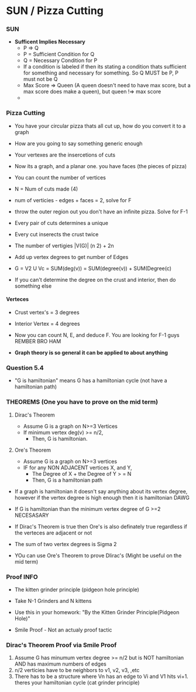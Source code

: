 # SUN / Pizza Cutting

### SUN
* **Sufficent Implies Necessary**
	* P => Q
	* P = Sufficient Condition for Q
	* Q = Necessary Condition for P
	* If a condition is labeled if then its stating a condition thats sufficient for something and necessary for something. So Q MUST be P, P must not be Q
	* Max Score => Queen (A queen doesn't need to have max score, but a max score does make a queen), but queen !=> max score
	* 

### Pizza Cutting
* You have your circular pizza thats all cut up, how do you convert it to a graph
* How are you going to say something generic enough
* Your vertexes are the insercetions of cuts
* Now its a graph, and a planar one. you have faces (the pieces of pizza)
* You can count the number of vertices
* N = Num of cuts made (4)
* num of verticies - edges + faces = 2, solve for F
* throw the outer region out you don't have an infinite pizza. Solve for F-1
* Every pair of cuts determines a unique 
* Every cut inserects the crust twice
* The number of vertigies |V(G)| (n 2) + 2n
* Add up vertex degrees to get number of Edges
* G = V2 U Vc = SUM(deg(v)) = SUM(degree(v)) + SUM(Degree(c)

* If you can't determine the degree on the crust and interior, then do something else

#### Verteces
* Crust vertex's = 3 degrees
* Interior Vertex = 4 degrees
* Now you can count N, E, and deduce F. You are looking for F-1 guys REMBER BRO HAM

* **Graph theory is so general it can be applied to about anything**

### Question 5.4
* "G is hamiltonian" means G has a hamiltonian cycle (not have a hamiltonian path)


### THEOREMS (One you have to prove on the mid term)
1. Dirac's Theorem
	* Assume G is a graph on N>=3 Vertices
	* If minimum vertex deg(v) >= n/2, 
		* Then, G is hamiltonian. 
	
2. Ore's Theorem
	* Assume G is a graph on N>=3 vertices
	* IF for any NON ADJACENT vertices X, and Y,
		* The Degree of X + the Degree of Y > = N
		* Then, G is a hamiltonian path


* If a graph is hamiltonian it doesn't say anything about its vertex degree, however if the vertex degree is high enough then it is hamiltonian DAWG

* If G is hamiltonian than the minimum vertex degree of G >=2 NECESASARY 


* If Dirac's Theorem is true then Ore's is also definately true regardless if the verteces are adjacent or not
* The sum of two vertex degrees is Sigma 2
* YOu can use Ore's Theorem to prove DIirac's (Might be useful on the mid term)



### Proof INFO
* The kitten grinder principle (pidgeon hole principle)
* Take N-1 Grinders and N kittens
* Use this in your homework: "By the Kitten Grinder Principle(Pidgeon Hole)"

* Smile Proof - Not an actualy proof tactic 
### Dirac's Theorem Proof via Smile Proof
1. Assume G has minumum vertex degree >= n/2 but is NOT hamiltonian AND has maximum numbers of edges
2. n/2 verticies have to be neighbors to v1, v2, v3, ,etc
3. There has to be a structure where Vn has an edge to Vi and V1 hits vi+1. theres your hamiltonian cycle (cat grinder principle)


	
